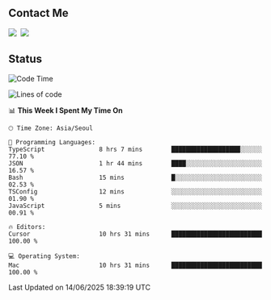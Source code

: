 ## Contact Me
<a href="https://instagram.com/_hongrok"><img src="https://img.shields.io/badge/Instagram-E4405F?style=for-the-badge&logo=Instagram&logoColor=white"/></a>&nbsp;
<img src="https://img.shields.io/badge/HongRok @hlog2e-5865F2?style=for-the-badge&logo=Discord&logoColor=white"/>&nbsp;

## Status

<!--START_SECTION:waka-->
![Code Time](http://img.shields.io/badge/Code%20Time-920%20hrs%2035%20mins-blue)

![Lines of code](https://img.shields.io/badge/From%20Hello%20World%20I%27ve%20Written-685.4%20thousand%20lines%20of%20code-blue)

📊 **This Week I Spent My Time On** 

```text
🕑︎ Time Zone: Asia/Seoul

💬 Programming Languages: 
TypeScript               8 hrs 7 mins        ███████████████████░░░░░░   77.10 % 
JSON                     1 hr 44 mins        ████░░░░░░░░░░░░░░░░░░░░░   16.57 % 
Bash                     15 mins             █░░░░░░░░░░░░░░░░░░░░░░░░   02.53 % 
TSConfig                 12 mins             ░░░░░░░░░░░░░░░░░░░░░░░░░   01.90 % 
JavaScript               5 mins              ░░░░░░░░░░░░░░░░░░░░░░░░░   00.91 % 

🔥 Editors: 
Cursor                   10 hrs 31 mins      █████████████████████████   100.00 % 

💻 Operating System: 
Mac                      10 hrs 31 mins      █████████████████████████   100.00 % 
```


 Last Updated on 14/06/2025 18:39:19 UTC
<!--END_SECTION:waka-->

